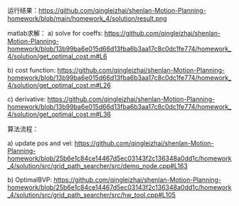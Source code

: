 运行结果：https://github.com/qingleizhai/shenlan-Motion-Planning-homework/blob/main/homework_4/solution/result.png

matlab求解：
a) solve for coeffs: https://github.com/qingleizhai/shenlan-Motion-Planning-homework/blob/13b99ba6e015d66d13fba6b3aa17c8c0dc1fe774/homework_4/solution/get_optimal_cost.m#L6

b) cost function: https://github.com/qingleizhai/shenlan-Motion-Planning-homework/blob/13b99ba6e015d66d13fba6b3aa17c8c0dc1fe774/homework_4/solution/get_optimal_cost.m#L26

c) derivative: https://github.com/qingleizhai/shenlan-Motion-Planning-homework/blob/13b99ba6e015d66d13fba6b3aa17c8c0dc1fe774/homework_4/solution/get_optimal_cost.m#L36

算法流程：

a) update pos and vel: https://github.com/qingleizhai/shenlan-Motion-Planning-homework/blob/25b6e1c84ce14467d5ec03143f2c136348a0dd1c/homework_4/solution/src/grid_path_searcher/src/demo_node.cpp#L163

b) OptimalBVP: https://github.com/qingleizhai/shenlan-Motion-Planning-homework/blob/25b6e1c84ce14467d5ec03143f2c136348a0dd1c/homework_4/solution/src/grid_path_searcher/src/hw_tool.cpp#L105
